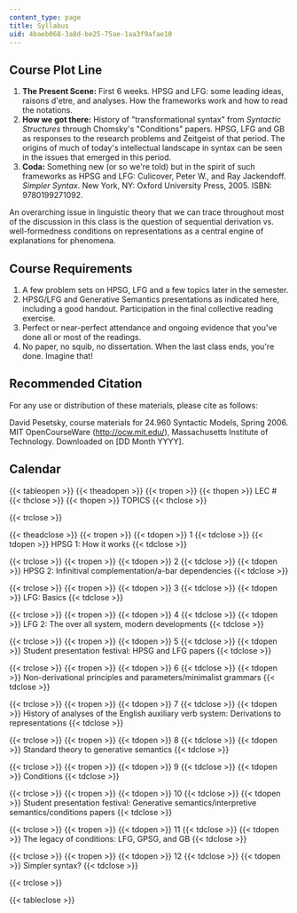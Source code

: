 ```yaml
---
content_type: page
title: Syllabus
uid: 4baeb068-3a8d-be25-75ae-1aa3f9afae10
---
```


Course Plot Line
----------------

1.  **The Present Scene:** First 6 weeks. HPSG and LFG: some leading ideas, raisons d'etre, and analyses. How the frameworks work and how to read the notations.
2.  **How we got there:** History of "transformational syntax" from _Syntactic Structures_ through Chomsky's "Conditions" papers. HPSG, LFG and GB as responses to the research problems and Zeitgeist of that period. The origins of much of today's intellectual landscape in syntax can be seen in the issues that emerged in this period.
3.  **Coda:** Something new (or so we're told) but in the spirit of such frameworks as HPSG and LFG: Culicover, Peter W., and Ray Jackendoff. _Simpler Syntax_. New York, NY: Oxford University Press, 2005. ISBN: 9780199271092.

An overarching issue in linguistic theory that we can trace throughout most of the discussion in this class is the question of sequential derivation vs. well-formedness conditions on representations as a central engine of explanations for phenomena.

Course Requirements
-------------------

1.  A few problem sets on HPSG, LFG and a few topics later in the semester.
2.  HPSG/LFG and Generative Semantics presentations as indicated here, including a good handout. Participation in the final collective reading exercise.
3.  Perfect or near-perfect attendance and ongoing evidence that you've done all or most of the readings.
4.  No paper, no squib, no dissertation. When the last class ends, you're done. Imagine that!

Recommended Citation
--------------------

For any use or distribution of these materials, please cite as follows:

David Pesetsky, course materials for 24.960 Syntactic Models, Spring 2006. MIT OpenCourseWare (http://ocw.mit.edu/), Massachusetts Institute of Technology. Downloaded on \[DD Month YYYY\].

Calendar
--------

{{< tableopen >}}
{{< theadopen >}}
{{< tropen >}}
{{< thopen >}}
LEC #
{{< thclose >}}
{{< thopen >}}
TOPICS
{{< thclose >}}

{{< trclose >}}

{{< theadclose >}}
{{< tropen >}}
{{< tdopen >}}
1
{{< tdclose >}}
{{< tdopen >}}
HPSG 1: How it works
{{< tdclose >}}

{{< trclose >}}
{{< tropen >}}
{{< tdopen >}}
2
{{< tdclose >}}
{{< tdopen >}}
HPSG 2: Infinitival complementation/a-bar dependencies
{{< tdclose >}}

{{< trclose >}}
{{< tropen >}}
{{< tdopen >}}
3
{{< tdclose >}}
{{< tdopen >}}
LFG: Basics
{{< tdclose >}}

{{< trclose >}}
{{< tropen >}}
{{< tdopen >}}
4
{{< tdclose >}}
{{< tdopen >}}
LFG 2: The over all system, modern developments
{{< tdclose >}}

{{< trclose >}}
{{< tropen >}}
{{< tdopen >}}
5
{{< tdclose >}}
{{< tdopen >}}
Student presentation festival: HPSG and LFG papers
{{< tdclose >}}

{{< trclose >}}
{{< tropen >}}
{{< tdopen >}}
6
{{< tdclose >}}
{{< tdopen >}}
Non-derivational principles and parameters/minimalist grammars
{{< tdclose >}}

{{< trclose >}}
{{< tropen >}}
{{< tdopen >}}
7
{{< tdclose >}}
{{< tdopen >}}
History of analyses of the English auxiliary verb system: Derivations to representations
{{< tdclose >}}

{{< trclose >}}
{{< tropen >}}
{{< tdopen >}}
8
{{< tdclose >}}
{{< tdopen >}}
Standard theory to generative semantics
{{< tdclose >}}

{{< trclose >}}
{{< tropen >}}
{{< tdopen >}}
9
{{< tdclose >}}
{{< tdopen >}}
Conditions
{{< tdclose >}}

{{< trclose >}}
{{< tropen >}}
{{< tdopen >}}
10
{{< tdclose >}}
{{< tdopen >}}
Student presentation festival: Generative semantics/interpretive semantics/conditions papers
{{< tdclose >}}

{{< trclose >}}
{{< tropen >}}
{{< tdopen >}}
11
{{< tdclose >}}
{{< tdopen >}}
The legacy of conditions: LFG, GPSG, and GB
{{< tdclose >}}

{{< trclose >}}
{{< tropen >}}
{{< tdopen >}}
12
{{< tdclose >}}
{{< tdopen >}}
Simpler syntax?
{{< tdclose >}}

{{< trclose >}}

{{< tableclose >}}